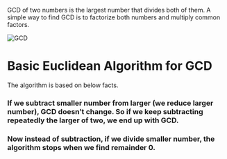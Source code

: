 GCD of two numbers is the largest number that divides both of them. A simple way to find GCD is to factorize both numbers and multiply common factors.

![GCD](https://www.geeksforgeeks.org/wp-content/uploads/GCD-1.jpg)
#
# Basic Euclidean Algorithm for GCD
The algorithm is based on below facts.



### If we subtract smaller number from larger (we reduce larger number), GCD doesn’t change. So if we keep subtracting repeatedly the larger of two, we end up with GCD.
### Now instead of subtraction, if we divide smaller number, the algorithm stops when we find remainder 0.
